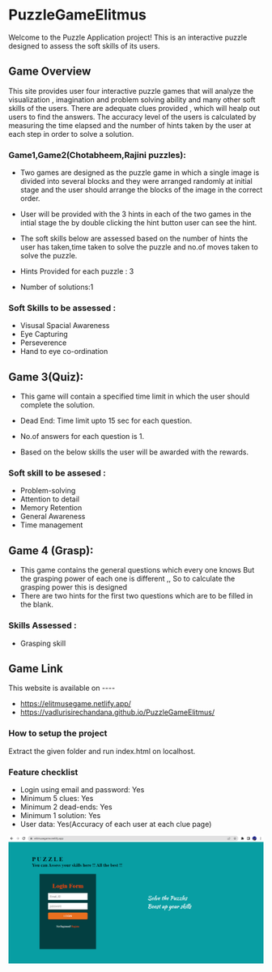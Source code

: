 # PuzzleGameElitmus
Welcome to the Puzzle Application project! This is an interactive puzzle designed to assess the soft skills of its users.

## Game Overview
This site provides user four interactive puzzle games that will analyze the visualization , imagination and problem solving ability and many other soft skills of the users. 
There are adequate clues provided , which will healp out users to find the answers. The accuracy level of the users is calculated by measuring the time elapsed 
and the number of hints taken by the user at each step in order to solve a solution.

### Game1,Game2(Chotabheem,Rajini puzzles):
- Two games are designed as the puzzle game in which a single image is divided into several blocks and they were arranged randomly 
      at initial stage and the user should arrange the blocks of the image in the correct order.
 - User will be provided with the 3 hints in each of the two games in the intial stage the by 
      double clicking the hint button user can see the hint.
 - The soft skills below are assessed based on the number of hints the user has 
      taken,time taken to solve the puzzle and no.of moves taken to solve the puzzle.     
      
      
- Hints Provided for each puzzle : 3
- Number of solutions:1
      
 ### Soft Skills to be assessed :
- Visusal Spacial Awareness
- Eye Capturing
- Perseverence
- Hand to eye co-ordination
  
## Game 3(Quiz):
  - This game will contain a specified time limit in which the user should complete the solution.
  
  - Dead End: Time limit upto 15 sec for each question.
  - No.of answers for each question is 1.
  - Based on the below skills the user will be awarded with the rewards.
  
### Soft skill to be assesed :
  - Problem-solving
  - Attention to detail
  - Memory Retention 
  - General Awareness
  - Time management

## Game 4 (Grasp):
 - This game contains the general questions which every one knows
   But the grasping power of each one is different ,, So to calculate the grasping power this is designed
 - There are two hints for the first two questions which are to be filled in the blank.
 
 ### Skills Assessed :
   - Grasping skill
  
## Game Link
  This website is available on ----
  - https://elitmusegame.netlify.app/
  - https://vadlurisirechandana.github.io/PuzzleGameElitmus/
  
  
### How to setup the project
Extract the given folder and run index.html on localhost.

### Feature checklist
- Login using email and password: Yes
- Minimum 5 clues: Yes
- Minimum 2 dead-ends: Yes
- Minimum 1 solution: Yes
- User data: Yes(Accuracy of each user at each clue page)

![fss1](https://github.com/VadluriSireChandana/PuzzleGameElitmus/blob/main/index.png)


